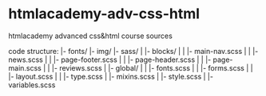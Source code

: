 # htmlacademy-adv-css-html
htmlacademy advanced css&amp;html course sources



code structure:
|- fonts/
|- img/
|- sass/
| |- blocks/
| | |- main-nav.scss
| | |- news.scss
| | |- page-footer.scss
| | |- page-header.scss
| | |- page-main.scss
| | |- reviews.scss
| |- global/
| | |- fonts.scss
| | |- forms.scss
| | |- layout.scss
| | |- type.scss
| |- mixins.scss
| |- style.scss
| |- variables.scss
